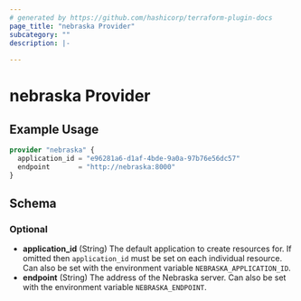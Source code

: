 ```yaml
---
# generated by https://github.com/hashicorp/terraform-plugin-docs
page_title: "nebraska Provider"
subcategory: ""
description: |-
  
---
```


# nebraska Provider



## Example Usage

```terraform
provider "nebraska" {
  application_id = "e96281a6-d1af-4bde-9a0a-97b76e56dc57"
  endpoint       = "http://nebraska:8000"
}
```

<!-- schema generated by tfplugindocs -->
## Schema

### Optional

- **application_id** (String) The default application to create resources for. If omitted then `application_id` must be set on each individual resource. Can also be set with the environment variable `NEBRASKA_APPLICATION_ID`.
- **endpoint** (String) The address of the Nebraska server. Can also be set with the environment variable `NEBRASKA_ENDPOINT`.
